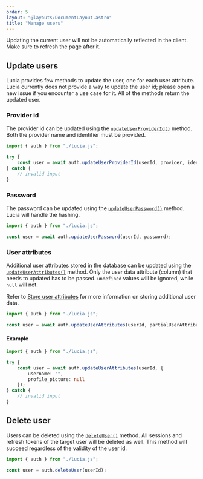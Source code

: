 ```yaml
---
order: 5
layout: "@layouts/DocumentLayout.astro"
title: "Manage users"
---
```


Updating the current user will not be automatically reflected in the client. Make sure to refresh the page after it.

## Update users

Lucia provides few methods to update the user, one for each user attribute. Lucia currently does not provide a way to update the user id; please open a new issue if you encounter a use case for it. All of the methods return the updated user.

### Provider id

The provider id can be updated using the [`updateUserProviderId()`](/reference/api/server-api#updateuserproviderid) method. Both the provider name and identifier must be provided.

```ts
import { auth } from "./lucia.js";

try {
	const user = await auth.updateUserProviderId(userId, provider, identifier);
} catch {
	// invalid input
}
```

### Password

The password can be updated using the [`updateUserPassword()`](/reference/api/server-api#updateuserpassword) method. Lucia will handle the hashing.

```ts
import { auth } from "./lucia.js";

const user = await auth.updateUserPassword(userId, password);
```

### User attributes

Additional user attributes stored in the database can be updated using the [`updateUserAttributes()`](/reference/api/server-api#updateuserattributes) method. Only the user data attribute (column) that needs to updated has to be passed. `undefined` values will be ignored, while `null` will not.

Refer to [Store user attributes](/learn/basics/store-user-attributes) for more information on storing additional user data.

```ts
import { auth } from "./lucia.js";

const user = await auth.updateUserAttributes(userId, partialUserAttributes);
```

#### Example

```ts
import { auth } from "./lucia.js";

try {
	const user = await auth.updateUserAttributes(userId, {
		username: "",
		profile_picture: null
	});
} catch {
	// invalid input
}
```

## Delete user

Users can be deleted using the [`deleteUser()`](/reference/api/server-api#deleteuser) method. All sessions and refresh tokens of the target user will be deleted as well. This method will succeed regardless of the validity of the user id.

```ts
import { auth } from "./lucia.js";

const user = auth.deleteUser(userId);
```
